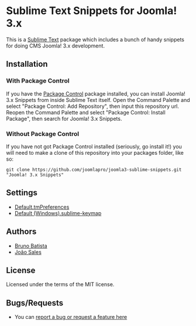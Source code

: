 Sublime Text Snippets for Joomla! 3.x
=====================================

This is a [Sublime Text][sublime] package which includes a bunch of handy snippets for doing CMS Joomla! 3.x development.

## Installation ##

### With Package Control ###

If you have the [Package Control][package_control] package installed, you can install Joomla! 3.x Snippets from inside Sublime Text itself. Open the Command Palette and select "Package Control: Add Repository", then input this repository url. Reopen the Command Palette and select "Package Control: Install Package", then search for Joomla! 3.x Snippets.

### Without Package Control ###

If you have not got Package Control installed (seriously, go install it!) you will need to make a clone of this repository into your packages folder, like so:

    git clone https://github.com/joomlapro/joomla3-sublime-snippets.git "Joomla! 3.x Snippets"

## Settings ##

* [Default.tmPreferences](https://raw.github.com/joomlapro/joomla3-sublime-snippets/master/Default.tmPreferences.example)
* [Default (Windows).sublime-keymap](https://gist.github.com/brunobatista/4737853)

## Authors ##

* [Bruno Batista](https://github.com/brunobatista)
* [João Sales](https://github.com/joaosalless)

## License ##

Licensed under the terms of the MIT license.

## Bugs/Requests ##

* You can [report a bug or request a feature here](http://github.com/joomlapro/joomla3-sublime-snippets/issues)

[sublime]: http://www.sublimetext.com/
[package_control]: http://wbond.net/sublime_packages/package_control
